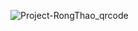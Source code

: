
![Project-RongThao_qrcode](https://github.com/user-attachments/assets/f483b097-6fd8-43c0-ad33-928381b2386b)
